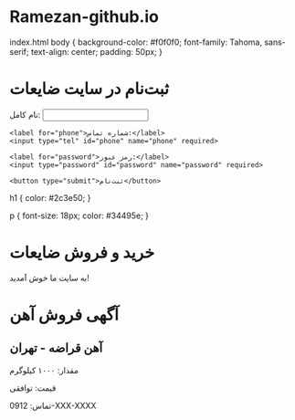  # Ramezan-github.io
 index.html
 body {
  background-color: #f0f0f0;
  font-family: Tahoma, sans-serif;
  text-align: center;
  padding: 50px;
}
<!DOCTYPE html>
<html lang="fa">
<head>
  <meta charset="UTF-8">
  <title>فرم ثبت‌نام</title>
  <link rel="stylesheet" href="signup.css">
</head>
<body>
  <h1>ثبت‌نام در سایت ضایعات</h1>
  <form class="signup-form">
    <label for="name">نام کامل:</label>
    <input type="text" id="name" name="name" required>

    <label for="phone">شماره تماس:</label>
    <input type="tel" id="phone" name="phone" required>

    <label for="password">رمز عبور:</label>
    <input type="password" id="password" name="password" required>

    <button type="submit">ثبت‌نام</button>
  </form>
</body>
</html>
h1 {
  color: #2c3e50;
}

p {
  font-size: 18px;
  color: #34495e;
}
<!DOCTYPE html>
<html lang="fa">
<head>
  <meta charset="UTF-8">
  <title>سایت ضایعات</title>
  <link rel="stylesheet" href="style.css">
</head>
<body>
  <h1>خرید و فروش ضایعات</h1>
  <p>به سایت ما خوش آمدید!</p>
</body>
</html>
<!DOCTYPE html>
<html lang="fa">
<head>
  <meta charset="UTF-8">
  <title>آگهی فروش آهن</title>
  <link rel="stylesheet" href="style.css">
</head>
<body>
  <h1>آگهی فروش آهن</h1>
  <div class="ad-card">
    <h2>آهن قراضه - تهران</h2>
    <p>مقدار: ۱۰۰۰ کیلوگرم</p>
    <p>قیمت: توافقی</p>
    <p>تماس: 0912-XXX-XXXX</p>
  </div>
</body>
</html>
